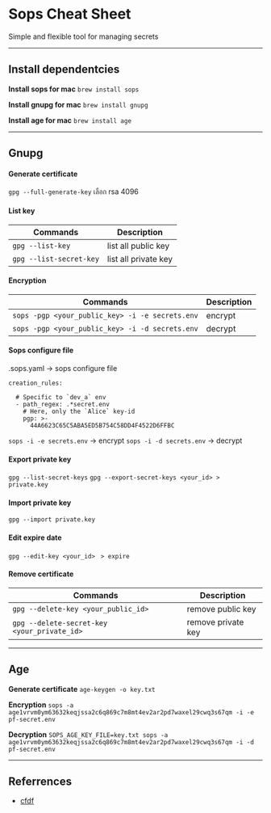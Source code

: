 # Sops Cheat Sheet

Simple and flexible tool for managing secrets

---
## Install dependentcies
<b>Install sops for mac</b>
`brew install sops`

<b>Install gnupg for mac</b>
`brew install gnupg`

<b>Install age for mac</b>
`brew install age`

---
## Gnupg
#### Generate certificate
`gpg --full-generate-key`  เลือก rsa 4096

#### List key
| Commands                | Description          |
| ----------------------- | -------------------- |
| `gpg --list-key`        | list all public key  |
| `gpg --list-secret-key` | list all private key |

#### Encryption
| Commands                                        | Description |
| ----------------------------------------------- | ----------- |
| `sops -pgp <your_public_key> -i -e secrets.env` | encrypt     |
| `sops -pgp <your_public_key> -i -d secrets.env` | decrypt     |


#### Sops configure file
.sops.yaml -> sops configure file

```
creation_rules:

  # Specific to `dev_a` env
  - path_regex: .*secret.env
    # Here, only the `Alice` key-id
    pgp: >-
      44A6623C65C5ABA5ED5B754C58DD4F4522D6FFBC
```

`sops -i -e secrets.env` -> encrypt
`sops -i -d secrets.env` -> decrypt


#### Export private key
`gpg --list-secret-keys`
`gpg --export-secret-keys <your_id> > private.key`

#### Import private key
`gpg --import private.key`

#### Edit expire date
`gpg --edit-key <your_id>`
` > expire`

#### Remove certificate
| Commands                                    | Description        |
| ------------------------------------------- | ------------------ |
| `gpg --delete-key <your_public_id>`         | remove public key  |
| `gpg --delete-secret-key <your_private_id>` | remove private key |
---

## Age
<b>Generate certificate</b>
`age-keygen -o key.txt`

<b>Encryption</b>
`sops -a age1vrvm0ym63632keqjssa2c6q869c7m8mt4ev2ar2pd7waxel29cwq3s67qm -i -e pf-secret.env`

<b>Decryption</b>
`SOPS_AGE_KEY_FILE=key.txt sops -a age1vrvm0ym63632keqjssa2c6q869c7m8mt4ev2ar2pd7waxel29cwq3s67qm -i -d pf-secret.env`

---

## Referrences
- [cfdf](dfddf)